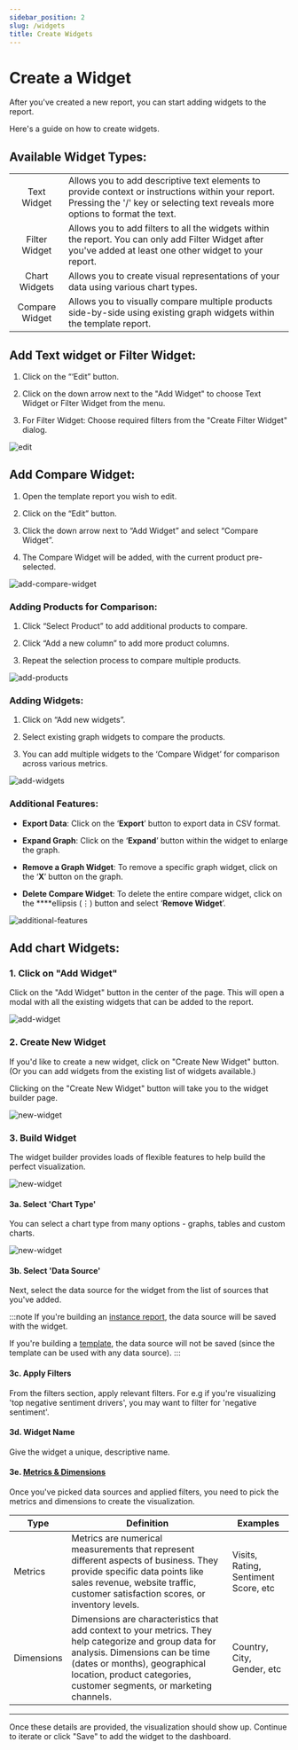 ```yaml
---
sidebar_position: 2
slug: /widgets 
title: Create Widgets
---
```


# Create a Widget

After you've created a new report, you can start adding widgets to the report.

Here's a guide on how to create widgets.

## Available Widget Types:

|                |                                                                                                                                                                  |
| :------------: | ---------------------------------------------------------------------------------------------------------------------------------------------------------------- |
|   Text Widget  | Allows you to add descriptive text elements to provide context or instructions within your report. Pressing the '/' key or selecting text reveals more options to format the text. |
|  Filter Widget | Allows you to add filters to all the widgets within the report. You can only add Filter Widget after you've added at least one other widget to your report.      |
|  Chart Widgets | Allows you to create visual representations of your data using various chart types.                                                                              |
| Compare Widget | Allows you to visually compare multiple products side-by-side using existing graph widgets within the template report.                                           |

## Add Text widget or Filter Widget:

1. Click on the “‘Edit” button.

2. Click on the down arrow next to the "Add Widget" to choose Text Widget or Filter Widget from the menu.

3. For Filter Widget: Choose required filters from the "Create Filter Widget" dialog. 

![edit](/img/help/reports/widgets/edit.png)

## Add Compare Widget:
1. Open the template report you wish to edit.

2. Click on the “Edit” button.

3. Click the down arrow next to “Add Widget” and select “Compare Widget”.

4. The Compare Widget will be added, with the current product pre-selected.

![add-compare-widget](/img/help/reports/widgets/compare/add-compare-widget.png)


### Adding Products for Comparison:
1. Click “Select Product” to add additional products to compare.

2. Click “Add a new column” to add more product columns.

3. Repeat the selection process to compare multiple products.

![add-products](/img/help/reports/widgets/compare/add-products.png)

### Adding Widgets:

1. Click on “Add new widgets”.

2. Select existing graph widgets to compare the products.

3. You can add multiple widgets to the ‘Compare Widget’ for comparison across various metrics.

![add-widgets](/img/help/reports/widgets/compare/add-widgets.png)

### Additional Features:
- **Export Data**: Click on the ‘**Export**’ button to export data in CSV format.

- **Expand Graph**: Click on the ‘**Expand**’ button within the widget to enlarge the graph.

- **Remove a Graph Widget**: To remove a specific graph widget, click on the ‘**X**’ button on the graph.

- **Delete Compare Widget**: To delete the entire compare widget, click on the ****ellipsis (⋮) button and select ‘**Remove Widget**’.

![additional-features](/img/help/reports/widgets/compare/additional-features.png)

## Add chart Widgets:

### 1. Click on "Add Widget"

Click on the "Add Widget" button in the center of the page. This will open a modal with all the existing widgets that can be added to the report.

![add-widget](/img/help/reports/add-widget.png)

### 2. Create New Widget 

If you'd like to create a new widget, click on "Create New Widget" button. 
(Or you can add widgets from the existing list of widgets available.)

Clicking on the "Create New Widget" button will take you to the widget builder page.

![new-widget](/img/help/reports/create-new-widget.png)

### 3. Build Widget

The widget builder provides loads of flexible features to help build the perfect visualization.

![new-widget](/img/help/reports/widget-builder.png)


#### 3a. Select 'Chart Type'

You can select a chart type from many options - graphs, tables and custom charts.

![new-widget](/img/help/reports/widget-chart-type.png)


#### 3b. Select 'Data Source'

Next, select the data source for the widget from the list of sources that you've added.

:::note
If you're building an [instance report](/reports), the data source will be saved with the widget.

If you're building a [template](/reports), the data source will not be saved (since the template can be used with any data source).
:::

#### 3c. Apply Filters

From the filters section, apply relevant filters. For e.g if you're visualizing 'top negative sentiment drivers', you may want to filter for 'negative sentiment'.

#### 3d. Widget Name

Give the widget a unique, descriptive name.

#### 3e. [Metrics & Dimensions](/metrics/index.md)

Once you've picked data sources and applied filters, you need to pick the metrics and dimensions to create the visualization.

| Type | Definition | Examples |
| ---- | ---------- | -------  |
| Metrics | Metrics are numerical measurements that represent different aspects of business. They provide specific data points like sales revenue, website traffic, customer satisfaction scores, or inventory levels. | Visits, Rating, Sentiment Score, etc |
| Dimensions | Dimensions are characteristics that add context to your metrics. They help categorize and group data for analysis. Dimensions can be time (dates or months), geographical location, product categories, customer segments, or marketing channels. | Country, City, Gender, etc |

---

Once these details are provided, the visualization should show up. Continue to iterate or click "Save" to add the widget to the dashboard.



